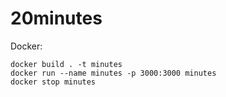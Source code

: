 # 20minutes

Docker:

```
docker build . -t minutes 
docker run --name minutes -p 3000:3000 minutes
docker stop minutes
```
